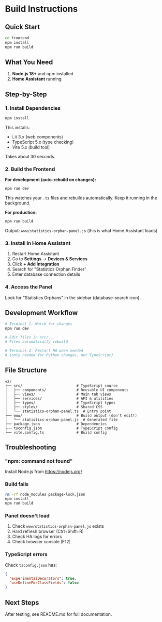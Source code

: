 # Build Instructions

## Quick Start

```bash
cd frontend
npm install
npm run build
```

## What You Need

1. **Node.js 18+** and npm installed
2. **Home Assistant** running

## Step-by-Step

### 1. Install Dependencies

```bash
npm install
```

This installs:
- Lit 3.x (web components)
- TypeScript 5.x (type checking)
- Vite 5.x (build tool)

Takes about 30 seconds.

### 2. Build the Frontend

**For development (auto-rebuild on changes):**
```bash
npm run dev
```

This watches your `.ts` files and rebuilds automatically. Keep it running in the background.

**For production:**
```bash
npm run build
```

Output: `www/statistics-orphan-panel.js` (this is what Home Assistant loads)

### 3. Install in Home Assistant

1. Restart Home Assistant
2. Go to **Settings** → **Devices & Services**
3. Click **+ Add Integration**
4. Search for "Statistics Orphan Finder"
5. Enter database connection details

### 4. Access the Panel

Look for "Statistics Orphans" in the sidebar (database-search icon).

## Development Workflow

```bash
# Terminal 1: Watch for changes
npm run dev

# Edit files in src/...
# Files automatically rebuild

# Terminal 2: Restart HA when needed
# (only needed for Python changes, not TypeScript)
```

## File Structure

```
v2/
├── src/                         # TypeScript source
│   ├── components/              # Reusable UI components
│   ├── views/                   # Main tab views
│   ├── services/                # API & utilities
│   ├── types/                   # TypeScript types
│   ├── styles/                  # Shared CSS
│   └── statistics-orphan-panel.ts  # Entry point
├── www/                         # Build output (don't edit!)
│   └── statistics-orphan-panel.js  # Generated file
├── package.json                 # Dependencies
├── tsconfig.json                # TypeScript config
└── vite.config.ts               # Build config
```

## Troubleshooting

### "npm: command not found"
Install Node.js from https://nodejs.org/

### Build fails
```bash
rm -rf node_modules package-lock.json
npm install
npm run build
```

### Panel doesn't load
1. Check `www/statistics-orphan-panel.js` exists
2. Hard refresh browser (Ctrl+Shift+R)
3. Check HA logs for errors
4. Check browser console (F12)

### TypeScript errors
Check `tsconfig.json` has:
```json
{
  "experimentalDecorators": true,
  "useDefineForClassFields": false
}
```


## Next Steps

After testing, see README.md for full documentation.
